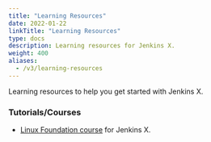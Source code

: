 ```yaml
---
title: "Learning Resources"
date: 2022-01-22
linkTitle: "Learning Resources"
type: docs
description: Learning resources for Jenkins X.
weight: 400
aliases:
  - /v3/learning-resources
---
```


Learning resources to help you get started with Jenkins X.

### Tutorials/Courses

- [Linux Foundation course](https://training.linuxfoundation.org/training/ci-cd-with-jenkins-x-lfs268/) for Jenkins X.
